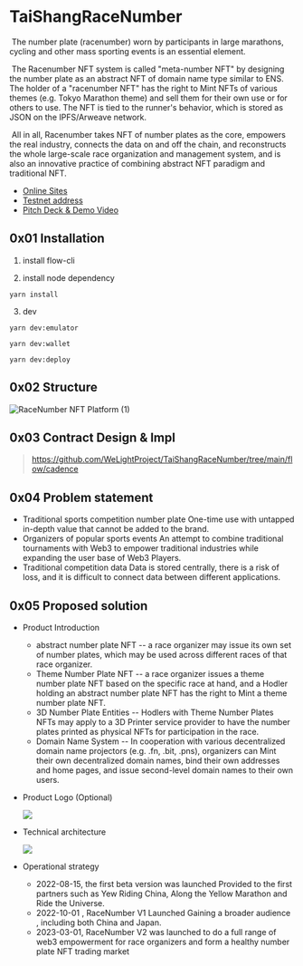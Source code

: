 # TaiShangRaceNumber
​	The number plate (racenumber) worn by participants in large marathons, cycling and other mass sporting events is an essential element.

​	The Racenumber NFT system is called "meta-number NFT" by designing the number plate as an abstract NFT of domain name type similar to ENS. The holder of a "racenumber NFT" has the right to Mint NFTs of various themes (e.g. Tokyo Marathon theme) and sell them for their own use or for others to use.
The NFT is tied to the runner's behavior, which is stored as JSON on the IPFS/Arweave network.

​	All in all, Racenumber takes NFT of number plates as the core, empowers the real industry, connects the data on and off the chain, and reconstructs the whole large-scale race organization and management system, and is also an innovative practice of combining abstract NFT paradigm and traditional NFT.

- [Online Sites](https://racenumber.xyz)
- [Testnet address](https://flow-view-source.com/testnet/account/0x83f8ed4318375647/contract/Racenumber)
- [Pitch Deck & Demo Video](https://github.com/hqwangningbo/web3jam-2022-summer/tree/main/submissions/issue-32/docs) 

## 0x01 Installation

1. install flow-cli

2. install node dependency

```
yarn install
```

3. dev

```
yarn dev:emulator

yarn dev:wallet

yarn dev:deploy
```

## 0x02 Structure

![RaceNumber NFT Platform (1)](https://tva1.sinaimg.cn/large/e6c9d24egy1h51zjlceexj21aq0u0tdl.jpg)

## 0x03 Contract Design & Impl

> https://github.com/WeLightProject/TaiShangRaceNumber/tree/main/flow/cadence

## 0x04 Problem statement

- Traditional sports competition number plate One-time use with untapped in-depth value that cannot be added to the brand.
- Organizers of popular sports events An attempt to combine traditional tournaments with Web3 to empower traditional industries while expanding the user base of Web3 Players.
- Traditional competition data Data is stored centrally, there is a risk of loss, and it is difficult to connect data between different applications.

## 0x05 Proposed solution

- Product Introduction
  - abstract number plate NFT -- a race organizer may issue its own set of number plates, which may be used across different races of that race organizer.
  - Theme Number Plate NFT -- a race organizer issues a theme number plate NFT based on the specific race at hand, and a Hodler holding an abstract number plate NFT has the right to Mint a theme number plate NFT.
  - 3D Number Plate Entities -- Hodlers with Theme Number Plates NFTs may apply to a 3D Printer service provider to have the number plates printed as physical NFTs for participation in the race.
  - Domain Name System -- In cooperation with various decentralized domain name projectors (e.g. .fn, .bit, .pns), organizers can Mint their own decentralized domain names, bind their own addresses and home pages, and issue second-level domain names to their own users.


- Product Logo (Optional)

  ![](https://user-images.githubusercontent.com/45918704/182024629-9d787b3d-e53b-411a-95a3-f3a948d56c3b.png)

- Technical architecture

  ![](https://user-images.githubusercontent.com/57781136/183919976-6b385711-6314-419d-b497-8ba4dd43c086.png)

- Operational strategy

  - 2022-08-15, the first beta version was launched
    Provided to the first partners such as Yew Riding China, Along the Yellow Marathon and Ride the Universe.
  - 2022-10-01 , RaceNumber V1 Launched Gaining a broader audience , including both China and Japan.
  - 2023-03-01, RaceNumber V2 was launched to do a full range of web3 empowerment for race organizers and form a healthy number plate NFT trading market

